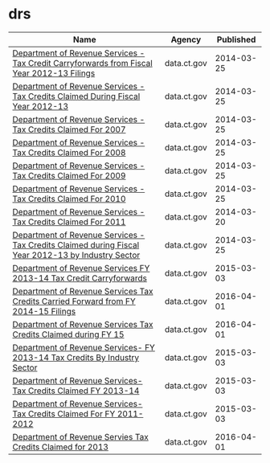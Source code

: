 # drs

Name | Agency | Published
---- | ---- | ---------
[Department of Revenue Services - Tax Credit Carryforwards from Fiscal Year 2012-13 Filings](../datasets/ig6u-cthx.md) | data.ct.gov | 2014-03-25
[Department of Revenue Services - Tax Credits Claimed During Fiscal Year 2012-13](../datasets/nyid-9wnx.md) | data.ct.gov | 2014-03-25
[Department of Revenue Services - Tax Credits Claimed For 2007](../datasets/aem3-ujda.md) | data.ct.gov | 2014-03-25
[Department of Revenue Services - Tax Credits Claimed For 2008](../datasets/nmm6-jyfp.md) | data.ct.gov | 2014-03-25
[Department of Revenue Services - Tax Credits Claimed For 2009](../datasets/ezba-7ycx.md) | data.ct.gov | 2014-03-25
[Department of Revenue Services - Tax Credits Claimed For 2010](../datasets/3hed-rxb7.md) | data.ct.gov | 2014-03-25
[Department of Revenue Services - Tax Credits Claimed For 2011](../datasets/d29y-xpc2.md) | data.ct.gov | 2014-03-20
[Department of Revenue Services - Tax Credits Claimed during Fiscal Year 2012-13 by Industry Sector](../datasets/bd2s-5fne.md) | data.ct.gov | 2014-03-25
[Department of Revenue Services FY 2013-14 Tax Credit Carryforwards](../datasets/75z8-jnw7.md) | data.ct.gov | 2015-03-03
[Department of Revenue Services Tax Credits Carried Forward from FY 2014-15 Filings](../datasets/6q3e-u95u.md) | data.ct.gov | 2016-04-01
[Department of Revenue Services Tax Credits Claimed during FY 15](../datasets/qivg-ffqa.md) | data.ct.gov | 2016-04-01
[Department of Revenue Services- FY 2013-14 Tax Credits By Industry Sector](../datasets/7dmn-4s5d.md) | data.ct.gov | 2015-03-03
[Department of Revenue Services- Tax Credits Claimed FY 2013-14](../datasets/fnq4-e774.md) | data.ct.gov | 2015-03-03
[Department of Revenue Services- Tax Credits Claimed For FY 2011-2012](../datasets/geex-cgye.md) | data.ct.gov | 2015-03-03
[Department of Revenue Servies Tax Credits Claimed for 2013](../datasets/srzq-n683.md) | data.ct.gov | 2016-04-01

